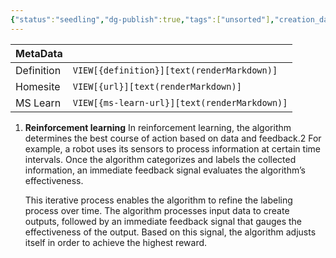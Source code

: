 ```yaml
---
{"status":"seedling","dg-publish":true,"tags":["unsorted"],"creation_date":"2024-05-10 10:45","definition":"undefined","ms-learn-url":"undefined","url":"undefined","aliases":null,"permalink":"/unsorted/reinforcement-learning/","dgPassFrontmatter":true}
---
```



| MetaData   |                                              |
| ---------- | -------------------------------------------- |
| Definition | `VIEW[{definition}][text(renderMarkdown)]`   |
| Homesite   | `VIEW[{url}][text(renderMarkdown)]`          |
| MS Learn   | `VIEW[{ms-learn-url}][text(renderMarkdown)]` |
1. **Reinforcement learning** In reinforcement learning, the algorithm determines the best course of action based on data and feedback.2 For example, a robot uses its sensors to process information at certain time intervals. Once the algorithm categorizes and labels the collected information, an immediate feedback signal evaluates the algorithm’s effectiveness.
    
    This iterative process enables the algorithm to refine the labeling process over time. The algorithm processes input data to create outputs, followed by an immediate feedback signal that gauges the effectiveness of the output. Based on this signal, the algorithm adjusts itself in order to achieve the highest reward.